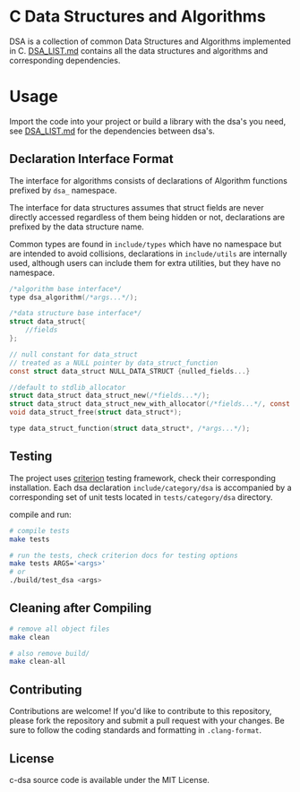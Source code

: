 # C Data Structures and Algorithms

DSA is a collection of common Data Structures and Algorithms implemented in
C. [DSA_LIST.md](DSA_LIST.md) contains all the data structures and algorithms
and corresponding dependencies.

# Usage

Import the code into your project or build a library with the dsa's you need,
see [DSA_LIST.md](DSA_LIST.md) for the dependencies between dsa's.

## Declaration Interface Format

The interface for algorithms consists of declarations of Algorithm functions
prefixed by `dsa_` namespace.

The interface for data structures assumes that struct fields are never directly
accessed regardless of them being hidden or not, declarations are prefixed by
the data structure name.

Common types are found in `include/types` which have no namespace but are
intended to avoid collisions, declarations in `include/utils` are internally
used, although users can include them for extra utilities, but they have no
namespace.

```c
/*algorithm base interface*/
type dsa_algorithm(/*args...*/);

/*data structure base interface*/
struct data_struct{
    //fields
};

// null constant for data_struct
// treated as a NULL pointer by data_struct_function
const struct data_struct NULL_DATA_STRUCT {nulled_fields...}

//default to stdlib_allocator
struct data_struct data_struct_new(/*fields...*/);
struct data_struct data_struct_new_with_allocator(/*fields...*/, const struct* allocator);
void data_struct_free(struct data_struct*);

type data_struct_function(struct data_struct*, /*args...*/);
```

## Testing

The project uses [criterion](https://github.com/Snaipe/Criterion) testing
framework, check their corresponding installation. Each dsa declaration
`include/category/dsa` is accompanied by a corresponding set of unit tests
located in `tests/category/dsa` directory.

compile and run:
```bash
# compile tests
make tests

# run the tests, check criterion docs for testing options
make tests ARGS='<args>'
# or
./build/test_dsa <args>
```

## Cleaning after Compiling

```bash
# remove all object files
make clean

# also remove build/
make clean-all
```

## Contributing

Contributions are welcome! If you'd like to contribute to this repository,
please fork the repository and submit a pull request with your changes. Be sure
to follow the coding standards and formatting in `.clang-format`.

## License

c-dsa source code is available under the MIT License.

